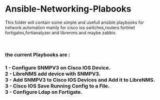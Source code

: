 # Ansible-Networking-Plabooks
<p>This folder will contain some simple and usefull ansible playbooks for network automation mainly for cisco ios switches,routers fortinet fortigates,fortianalyzer and librenms and maybe zabbix.</p>
</br>
<h3>the current Playbooks are :<h3> 
  <b>1 - Configure SNMPV3 on Cisco IOS Device.</b>
  </br>
  <b>2 - LibreNMS add device with SNMPV3.</b>
  </br>
  <b>3 - Add SNMPV3 to Cisco IOS Devices and Add it to LibreNMS.</b>
  </br>
  <b>3 - Cisco IOS Save Running Config to a File.</b>
  </br>
  <b>3 - Configure Ldap on Fortigate.</b>
  </br>
